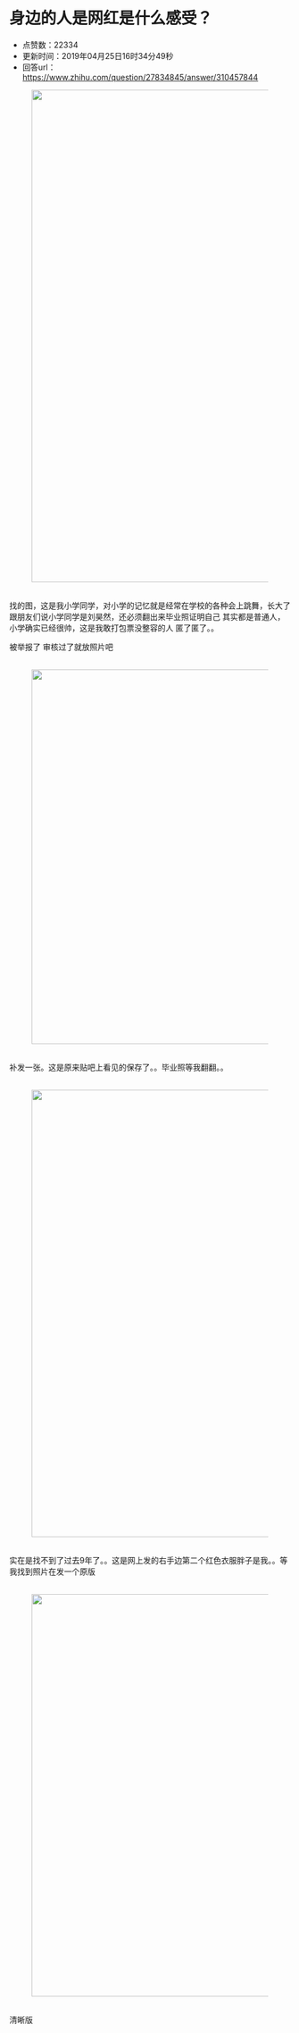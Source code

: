 # 身边的人是网红是什么感受？
- 点赞数：22334
- 更新时间：2019年04月25日16时34分49秒
- 回答url：https://www.zhihu.com/question/27834845/answer/310457844
<body>
 <p></p>
 <figure data-size="normal">
  <img src="https://picx.zhimg.com/50/v2-37e0f86e1026c6333ce3fd5aa578ac75_720w.jpg?source=1940ef5c" data-rawwidth="881" data-rawheight="1280" data-size="normal" data-original-token="v2-37e0f86e1026c6333ce3fd5aa578ac75" class="origin_image zh-lightbox-thumb" width="881" data-original="https://pica.zhimg.com/v2-37e0f86e1026c6333ce3fd5aa578ac75_r.jpg?source=1940ef5c">
 </figure>
 <p data-pid="SCJV2AjF"><br>
  找的图，这是我小学同学，对小学的记忆就是经常在学校的各种会上跳舞，长大了跟朋友们说小学同学是刘昊然，还必须翻出来毕业照证明自己 其实都是普通人，小学确实已经很帅，这是我敢打包票没整容的人 匿了匿了。。</p>
 <p data-pid="widgpMEj">被举报了 审核过了就放照片吧<br><br></p>
 <figure data-size="normal">
  <img src="https://pic1.zhimg.com/50/v2-81126d30bba316f70fb92bf8f95c6a47_720w.jpg?source=1940ef5c" data-rawwidth="670" data-rawheight="502" data-size="normal" data-original-token="v2-81126d30bba316f70fb92bf8f95c6a47" class="origin_image zh-lightbox-thumb" width="670" data-original="https://picx.zhimg.com/v2-81126d30bba316f70fb92bf8f95c6a47_r.jpg?source=1940ef5c">
 </figure>
 <p data-pid="kwQQI0s5"><br>
  补发一张。这是原来贴吧上看见的保存了。。毕业照等我翻翻。。<br><br></p>
 <figure data-size="normal">
  <img src="https://pic1.zhimg.com/50/v2-aea07eaf3e48bd0779fe107a5a46974e_720w.jpg?source=1940ef5c" data-rawwidth="800" data-rawheight="599" data-size="normal" data-original-token="v2-aea07eaf3e48bd0779fe107a5a46974e" class="origin_image zh-lightbox-thumb" width="800" data-original="https://picx.zhimg.com/v2-aea07eaf3e48bd0779fe107a5a46974e_r.jpg?source=1940ef5c">
 </figure>
 <p data-pid="1xzVgH3Z"><br>
  实在是找不到了过去9年了。。这是网上发的右手边第二个红色衣服胖子是我。。等我找到照片在发一个原版<br><br></p>
 <figure data-size="normal">
  <img src="https://picx.zhimg.com/50/v2-3d1470cfd92d9c7c914b486fc3279bf1_720w.jpg?source=1940ef5c" data-rawwidth="720" data-rawheight="540" data-size="normal" data-original-token="v2-3d1470cfd92d9c7c914b486fc3279bf1" class="origin_image zh-lightbox-thumb" width="720" data-original="https://picx.zhimg.com/v2-3d1470cfd92d9c7c914b486fc3279bf1_r.jpg?source=1940ef5c">
 </figure>
 <p data-pid="FND37BbD"><br>
  清晰版</p>
</body>